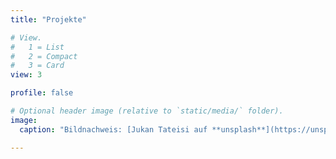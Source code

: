 ```yaml
---
title: "Projekte"

# View.
#   1 = List
#   2 = Compact
#   3 = Card
view: 3

profile: false

# Optional header image (relative to `static/media/` folder).
image:
  caption: "Bildnachweis: [Jukan Tateisi auf **unsplash**](https://unsplash.com/photos/bJhT_8nbUA0)"

---
```

